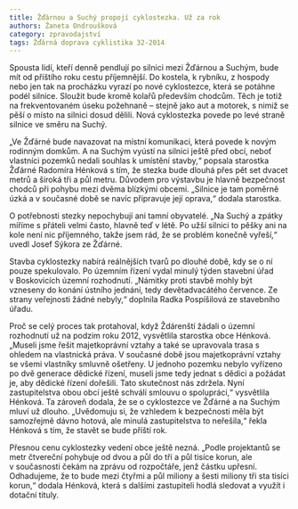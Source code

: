 ```yaml
---
title: Žďárnou a Suchý propojí cyklostezka. Už za rok
authors: Žaneta Ondroušková
category: zpravodajství
tags: Žďárná doprava cyklistika 32-2014 
---
```


Spousta lidí, kteří denně pendlují po silnici mezi Žďárnou a Suchým, bude mít od příštího roku cestu příjemnější. Do kostela, k rybníku, z hospody nebo jen tak na procházku vyrazí po nové cyklostezce, která se potáhne podél silnice. Sloužit bude kromě kolařů především chodcům. Těch je totiž na frekventovaném úseku požehnaně – stejně jako aut a motorek, s nimiž se pěší o místo na silnici dosud dělili. Nová cyklostezka povede po levé straně silnice ve směru na Suchý.

„Ve Žďárné bude navazovat na místní komunikaci, která povede k novým rodinným domkům. A na Suchým vyústí na silnici ještě před obcí, neboť vlastníci pozemků nedali souhlas k umístění stavby,“ popsala starostka Žďárné Radomíra Hénková s tím, že stezka bude dlouhá přes pět set dvacet metrů a široká tři a půl metru. Důvodem pro výstavbu je hlavně bezpečnost chodců při pohybu mezi dvěma blízkými obcemi. „Silnice je tam poměrně úzká a v současné době se navíc připravuje její oprava,“ dodala starostka.

O potřebnosti stezky nepochybují ani tamní obyvatelé. „Na Suchý a zpátky míříme s přáteli velmi často, hlavně teď v létě. Po užší silnici to pěšky ani na kole není nic příjemného, takže jsem rád, že se problém konečně vyřeší,“ uvedl Josef Sýkora ze Žďárné.

Stavba cyklostezky nabírá reálnějších tvarů po dlouhé době, kdy se o ní pouze spekulovalo. Po územním řízení vydal minulý týden stavební úřad v Boskovicích územní rozhodnutí. „Námitky proti stavbě mohly být vzneseny do konání ústního jednání, tedy devětadvacátého července. Ze strany veřejnosti žádné nebyly,“ doplnila Radka Pospíšilová ze stavebního úřadu.

Proč se celý proces tak protahoval, když Ždárenští žádali o územní rozhodnutí už na podzim roku 2012, vysvětlila starostka obce Hénková. „Museli jsme řešit majetkoprávní vztahy a také se upravovala trasa s ohledem na vlastnická práva. V současné době jsou majetkoprávní vztahy se všemi vlastníky smluvně ošetřeny. U jednoho pozemku nebylo vyřízeno po dvě generace dědické řízení, museli jsme tedy jednat s dědici a požádat je, aby dědické řízení dořešili. Tato skutečnost nás zdržela. Nyní zastupitelstva obou obcí ještě schválí smlouvu o spolupráci,“ vysvětlila Hénková. Ta zároveň dodala, že se o cyklostezce ve Žďárné a na Suchým mluví už dlouho. „Uvědomuju si, že vzhledem k bezpečnosti měla být samozřejmě dávno hotová, ale minulá zastupitelstva to neřešila,“ řekla Hénková s tím, že stavět se bude příští rok.

Přesnou cenu cyklostezky vedení obce ještě nezná. „Podle projektantů se metr čtvereční pohybuje od dvou a půl do tří a půl tisíce korun, ale v současnosti čekám na zprávu od rozpočtáře, jenž částku upřesní. Odhadujeme, že to bude mezi čtyřmi a půl miliony a šesti miliony tři sta tisíci korun,“ dodala Hénková, která s dalšími zastupiteli hodlá sledovat a využít i dotační tituly. 